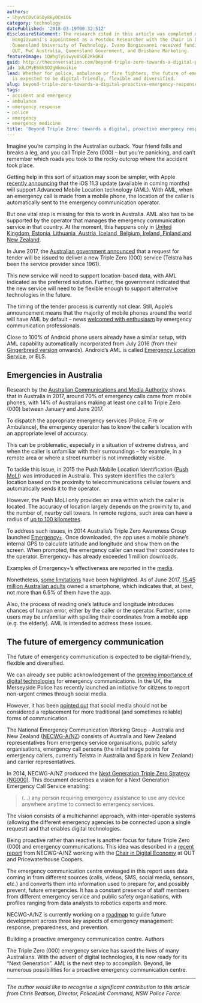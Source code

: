 ```yaml
---
authors:
- 5hyvVCDvC0SOy8Ky0Cmi06
category: technology
datePublished: '2018-03-19T00:32:51Z'
disclosureStatement: The research cited in this article was completed during Ivano
  Bongiovanni's appointment as a Postdoc Researcher with the Chair in Digital Economy,
  Queensland University of Technology. Ivano Bongiovanni received funding from NECWG-A/NZ,
  QUT, PwC Australia, Queensland Government, and Brisbane Marketing.
featureImage: 1QWhgTy5iwyu8SQE2KkOK4
guid: http://theconversation.com/beyond-triple-zero-towards-a-digital-proactive-emergency-response-92264
id: 1dLCMyE68kSO2gWkmoikie
lead: Whether for police, ambulance or fire fighters, the future of emergency communication
  is expected to be digital-friendly, flexible and diversified.
slug: beyond-triple-zero-towards-a-digital-proactive-emergency-response
tags:
- accident and emergency
- ambulance
- emergency response
- police
- emergency
- emergency medicine
title: 'Beyond Triple Zero: towards a digital, proactive emergency response'
---
```

Imagine you’re camping in the Australian outback. Your friend falls and breaks a leg, and you call Triple Zero (000) – but you’re panicking, and can’t remember which roads you took to the rocky outcrop where the accident took place. 

Getting help in this sort of situation may soon be simpler, with Apple [recently announcing](https://www.apple.com/uk/newsroom/2018/01/apple-previews-ios-11-3/) that the iOS 11.3 update (available in coming months) will support Advanced Mobile Location technology (AML). With AML, when an emergency call is made from a mobile phone, the location of the caller is automatically sent to the emergency communication operator. 

But one vital step is missing for this to work in Australia. AML also has to be supported by the operator that manages the emergency communication service in that country. At the moment, this happens only in [United Kingdom, Estonia, Lithuania, Austria, Iceland, Belgium, Ireland, Finland and New Zealand](http://eena.org/download.asp?item_id=209).


In June 2017, the [Australian government announced](http://www.minister.communications.gov.au/mitch_fifield/news/tenders_to_be_sought_for_next-generation_triple_zero_emergency_call_service#.WpYP76jFLD5) that a request for tender will be issued to deliver a new Triple Zero (000) service (Telstra has been the service provider since 1961).

This new service will need to support location-based data, with AML indicated as the preferred solution. Further, the government indicated that the new service will need to be flexible enough to support alternative technologies in the future. 

The timing of the tender process is currently not clear. Still, Apple’s announcement means that the majority of mobile phones around the world will have AML by default – news [welcomed with enthusiasm](http://www.eena.org/news/apple-anounces-aml#.WpXjH6jFLD6) by emergency communication professionals.

Close to 100% of Android phone users already have a similar setup, with AML capability automatically incorporated from July 2016 (from their [Gingerbread version](https://blog.google/topics/google-europe/helping-emergency-services-find-you/) onwards). Android’s AML is called [Emergency Location Service](https://crisisresponse.google/emergencylocationservice/how-it-works/), or ELS.

## Emergencies in Australia

Research by the [Australian Communications and Media Authority](https://www.acma.gov.au/theACMA/Library/researchacma/Research-reports/triple-zero-by-the-numbers) shows that in Australia in 2017, around 70% of emergency calls came from mobile phones, with 14% of Australians making at least one call to Triple Zero (000) between January and June 2017.

To dispatch the appropriate emergency services (Police, Fire or Ambulance), the emergency operator has to know the caller’s location with an appropriate level of accuracy. 

This can be problematic, especially in a situation of extreme distress, and when the caller is unfamiliar with their surroundings – for example, in a remote area or where a street number is not immediately visible.


To tackle this issue, in 2015 the Push Mobile Location Identification ([Push MoLI](https://www.itnews.com.au/news/govt-wants-better-location-tracking-for-000-mobile-calls-435176)) was introduced in Australia. This system identifies the caller’s location based on the proximity to telecommunications cellular towers and automatically sends it to the operator.

However, the Push MoLI only provides an area within which the caller is located. The accuracy of location largely depends on the proximity to, and the number of, nearby cell towers. In remote regions, such area can have a radius of [up to 100 kilometres](https://www.itnews.com.au/news/why-only-60-percent-of-triple-zero-calls-will-be-tracked-466177).

To address such issues, in 2014 Australia’s Triple Zero Awareness Group launched [Emergency+](http://emergencyapp.triplezero.gov.au/). Once downloaded, the app uses a mobile phone’s internal GPS to calculate latitude and longitude and show them on the screen. When prompted, the emergency caller can read their coordinates to the operator. Emergency+ has already exceeded 1 million downloads.

> [](https://twitter.com/FRNSW/status/967966416145080320)

Examples of Emergency+‘s effectiveness are reported in the [media](https://www.theaustralian.com.au/business/technology/opinion/emergency-app-that-could-save-your-life-one-day/news-story/4203adf4bcddb8d7082bd89d813ae446).

Nonetheless, [some limitations](http://necwg-anz.org/wp-content/uploads/2017/02/NECWG-ANZ-Mobile-Location-in-Emergency-Situations-White-Paper-2017_Final.pdf) have been highlighted. As of June 2017, [15.45 million Australian adults](https://www.arnnet.com.au/article/631029/mobile-takes-hold-aussie-internet-explorers/) owned a smartphone, which indicates that, at best, not more than 6.5% of them have the app. 

Also, the process of reading one’s latitude and longitude introduces chances of human error, either by the caller or the operator. Further, some users may be unfamiliar with spelling their coordinates from a mobile app (e.g. the elderly). AML is intended to address these issues. 

## The future of emergency communication

The future of emergency communication is expected to be digital-friendly, flexible and diversified. 

We can already see public acknowledgement of the [growing importance of digital technologies](https://www.dhs.gov/news/2011/05/04/written-statement-craig-fugate-administrator-federal-emergency-management-agency) for emergency communications. In the UK, the Merseyside Police has recently launched an initiative for citizens to report non-urgent crimes through social media.

> [](https://twitter.com/MerPolCC/status/959140552875835392)

However, it has been [pointed out](https://theconversation.com/the-role-of-social-media-as-cyclones-batter-australia-37835) that social media should not be considered a replacement for more traditional (and sometimes reliable) forms of communication. 


The National Emergency Communication Working Group - Australia and New Zealand ([NECWG-A/NZ](http://necwg-anz.org/)) consists of Australia and New Zealand representatives from emergency service organisations, public safety organisations, emergency call persons (the initial triage points for emergency callers, currently Telstra in Australia and Spark in New Zealand) and carrier representatives. 

In 2014, NECWG-A/NZ produced the [Next Generation Triple Zero Strategy (NG000)](http://necwg-anz.org/?page_id=88). This document describes a vision for a Next Generation Emergency Call Service enabling:

> (…) any person requiring emergency assistance to use any device anywhere anytime to connect to emergency services. 

The vision consists of a multichannel approach, with inter-operable systems (allowing the different emergency agencies to be connected upon a single request) and that enables digital technologies. 

Being proactive rather than reactive is another focus for future Triple Zero (000) and emergency communications. This idea was described in a [recent report](http://necwg-anz.org/wp-content/uploads/2017/11/The-Emergency-Communication-Centre-of-the-Future-report-FINAL.pdf) from NECWG-A/NZ working with the [Chair in Digital Economy](http://www.chairdigitaleconomy.com.au/) at QUT and Pricewaterhouse Coopers. 

The emergency communication centre envisaged in this report uses data coming in from different sources (calls, videos, SMS, social media, sensors, etc.) and converts them into information used to prepare for, and possibly prevent, future emergencies. It has a constant presence of staff members from different emergency service and public safety organisations, with profiles ranging from data analysts to robotics experts and more.

NECWG-A/NZ is currently working on a [roadmap](http://necwg-anz.org/wp-content/uploads/2017/11/ECCF_Executive-Summary_A3.pdf) to guide future development across three key aspects of emergency management: response, preparedness, and prevention.

Building a proactive emergency communication centre. Authors

The Triple Zero (000) emergency service has saved the lives of many Australians. With the advent of digital technologies, it is now ready for its “Next Generation”. AML is the next step to accomplish. Beyond, lie numerous possibilities for a proactive emergency communication centre.

* * *

_The author would like to recognise a significant contribution to this article from Chris Beatson, Director, PoliceLink Command, NSW Police Force._